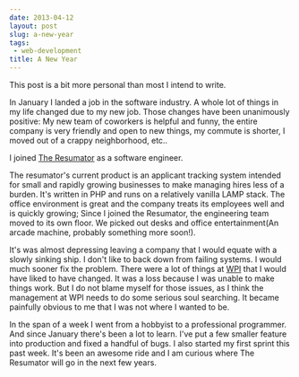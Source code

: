 ```yaml
---
date: 2013-04-12
layout: post
slug: a-new-year
tags:
 - web-development
title: A New Year
---
```


This post is a bit more personal than most I intend to write.


In January I landed a job in the software industry. A whole lot of things in my life changed due to my new job. Those changes have been unanimously positive: My new team of coworkers is helpful and funny, the entire company is very friendly and open to new things, my commute is shorter, I moved out of a crappy neighborhood, etc..


I joined <a href="http://www.theresumator.com">The Resumator</a> as a software engineer.


The resumator's current product is an applicant tracking system intended for small and rapidly growing businesses to make managing hires less of a burden. It's written in PHP and runs on a relatively vanilla LAMP stack. The office environment is great and the company treats its employees well and is quickly growing; Since I joined the Resumator, the engineering team moved to its own floor. We picked out desks and office entertainment(An arcade machine, probably something more soon!). 


It's was almost depressing leaving a company that I would equate with a slowly sinking ship. I don't like to back down from failing systems. I would much sooner fix the problem. There were a lot of things at <a href="http://www.wallacepancher.com">WPI</a> that I would have liked to have changed. It was a loss because I was unable to make things work. But I do not blame myself for those issues, as I think the management at WPI needs to do some serious soul searching. It became painfully obvious to me that I was not where I wanted to be.


In the span of a week I went from a hobbyist to a professional programmer. And since January there's been a lot to learn. I've put a few smaller feature into production and fixed a handful of bugs. I also started my first sprint this past week. It's been an awesome ride and I am curious where The Resumator will go in the next few years.
